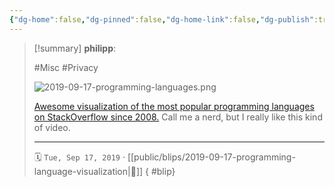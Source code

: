 ```yaml
---
{"dg-home":false,"dg-pinned":false,"dg-home-link":false,"dg-publish":true,"type":"blip","created-date":"2019-09-17T00:00:00","disabled rules":["yaml-title","yaml-title-alias","file-name-heading"],"title":"philipp @ 2019-09-17","dg-permalink":"2019/09/17/programming-language-visualization/","updated-date":"2025-04-30T22:27:35","dg-path":"blips/2019-09-17-programming-language-visualization.md","permalink":"/2019/09/17/programming-language-visualization/","dgPassFrontmatter":true}
---
```


> [!summary] **philipp**:
>
> #Misc #Privacy
>
> ![2019-09-17-programming-languages.png](/img/user/attachments/2019-09-17-programming-languages.png)
>
> [Awesome visualization of the most popular programming languages on StackOverflow since 2008.](https://www.reddit.com/r/programming/comments/d2qrx6/this_video_shows_the_most_popular_programming/) Call me a nerd, but I really like this kind of video.
> - - -
>
> 🗓️ `Tue, Sep 17, 2019` · [[public/blips/2019-09-17-programming-language-visualization\|🔗]]
{ #blip}

